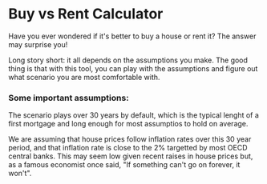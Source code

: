 # Buy vs Rent Calculator

Have you ever wondered if it's better to buy a house or rent it?
The answer may surprise you!

Long story short: it all depends on the assumptions you make.
The good thing is that with this tool, you can play with the assumptions and figure out what scenario you are most comfortable with.


### Some important assumptions:

The scenario plays over 30 years by default, which is the typical lenght of a first mortgage and long enough for most assumptios to hold on average.

We are assuming that house prices follow inflation rates over this 30 year period, and that inflation rate is close to the 2% targetted by most OECD central banks. This may seem low given recent raises in house prices but, as a famous economist once said, "If something can't go on forever, it won't".
